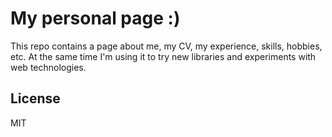# My personal page :)

This repo contains a page about me, my CV, my experience, skills, hobbies, etc. At the same time I'm using it to try new libraries and experiments with web technologies.

## License

MIT